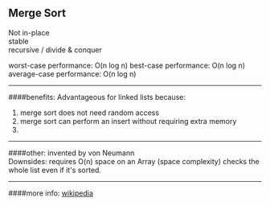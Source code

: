 
__Merge Sort__
---
Not in-place  
stable  
recursive / divide & conquer  

worst-case performance:  O(n log n) 
best-case performance:   O(n log n)
average-case performance: O(n log n)  



---
####benefits:
Advantageous for linked lists because:  
1. merge sort does not need random access
2. merge sort can perform an insert without requiring extra memory
3. 

    
---
####other:
invented by von Neumann  
Downsides: requires O(n) space on an Array (space complexity)
checks the whole list even if it's sorted.

---
####more info:
[wikipedia](https://en.wikipedia.org/wiki/Selection_sort)


